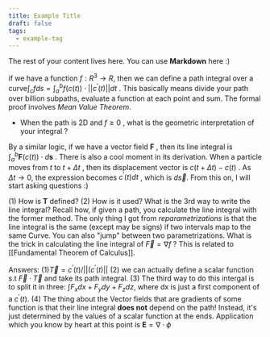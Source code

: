 ```yaml
---
title: Example Title
draft: false
tags:
  - example-tag
---
```

 
The rest of your content lives here. You can use **Markdown** here :)

if we have a function $f: R^3 \rightarrow R$, then we can define a path integral over a curve$\int_c f ds = \int_a^b f(c(t))\cdot ||c^{'}(t)||dt$ . This basically means divide your path over billion subpaths, evaluate a function at each point and sum. The formal proof involves *Mean Value Theorem*. 
* When the path is 2D and $f \geq0$ , what is the geometric interpretation of your integral ?

By a similar logic, if we have a vector field $\textbf{F}$ , then its line integral is $\int_a^b \textbf{F}(c(t))\cdot d\textbf{s}$ . There is also a cool moment in its derivation. When a particle moves from $t$ to $t+\Delta t$ , then its displacement vector is $c(t+\Delta t) - c(t)$ . As $\Delta t \rightarrow 0$, the expression becomes $c^{'}(t)dt$ , which is $d\vec{s}$. From this on, I will start asking questions :)

(1) How is $\textbf{T}$ defined? (2) How is it used? What is the 3rd way to write the line integral? Recall how, if given a path, you calculate the line integral with the former method.
The only thing I got from *reparametrizations* is that the line integral is the same (except may be signs) if two intervals map to the same Curve. You can also "jump" between two parametrizations. What is the trick in calculating the line integral of $\vec{F} = \nabla f$ ? This is related to [[Fundamental Theorem of Calculus]]. 


Answers:
(1)$\vec{T} = c^{'}(t)/||(c^{'}(t)||$ 
(2) we can actually define a scalar function s.t $\vec{F} \cdot \vec{T}$ and take its path integral. 
(3) The third way to do this intergal is to split it in three: $\int F_xdx + F_ydy + F_zdz$, where dx is just a first component of a $c^{'}(t)$. 
(4) The thing about the Vector fields that are gradients of some function is that their line integral **does not** depend on the path! Instead, it's just determined by the values of a scalar function at the ends. Application which you know by heart at this point is $\textbf{E} = \nabla \cdot \phi$  